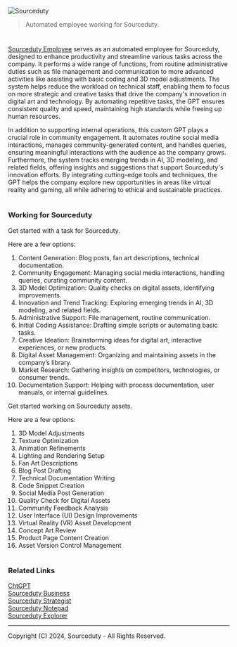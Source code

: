 ![Sourceduty](https://github.com/user-attachments/assets/373a0b47-ceb3-403f-ab2a-8867644aad68)

> Automated employee working for Sourceduty.

#

[Sourceduty Employee](https://chatgpt.com/g/g-oDACMjiZX-sourceduty-employee) serves as an automated employee for Sourceduty, designed to enhance productivity and streamline various tasks across the company. It performs a wide range of functions, from routine administrative duties such as file management and communication to more advanced activities like assisting with basic coding and 3D model adjustments. The system helps reduce the workload on technical staff, enabling them to focus on more strategic and creative tasks that drive the company's innovation in digital art and technology. By automating repetitive tasks, the GPT ensures consistent quality and speed, maintaining high standards while freeing up human resources.

In addition to supporting internal operations, this custom GPT plays a crucial role in community engagement. It automates routine social media interactions, manages community-generated content, and handles queries, ensuring meaningful interactions with the audience as the company grows. Furthermore, the system tracks emerging trends in AI, 3D modeling, and related fields, offering insights and suggestions that support Sourceduty's innovation efforts. By integrating cutting-edge tools and techniques, the GPT helps the company explore new opportunities in areas like virtual reality and gaming, all while adhering to ethical and sustainable practices.

#
### Working for Sourceduty

Get started with a task for Sourceduty.

Here are a few options:

1. Content Generation: Blog posts, fan art descriptions, technical documentation.
2. Community Engagement: Managing social media interactions, handling queries, curating community content.
3. 3D Model Optimization: Quality checks on digital assets, identifying improvements.
4. Innovation and Trend Tracking: Exploring emerging trends in AI, 3D modeling, and related fields.
5. Administrative Support: File management, routine communication.
6. Initial Coding Assistance: Drafting simple scripts or automating basic tasks.
7. Creative Ideation: Brainstorming ideas for digital art, interactive experiences, or new products.
8. Digital Asset Management: Organizing and maintaining assets in the company’s library.
9. Market Research: Gathering insights on competitors, technologies, or consumer trends.
10. Documentation Support: Helping with process documentation, user manuals, or internal guidelines.

Get started working on Sourceduty assets.

Here are a few options:

1. 3D Model Adjustments
2. Texture Optimization
3. Animation Refinements
4. Lighting and Rendering Setup
5. Fan Art Descriptions
6. Blog Post Drafting
7. Technical Documentation Writing
8. Code Snippet Creation
9. Social Media Post Generation
10. Quality Check for Digital Assets
11. Community Feedback Analysis
12. User Interface (UI) Design Improvements
13. Virtual Reality (VR) Asset Development
14. Concept Art Review
15. Product Page Content Creation
16. Asset Version Control Management

#
### Related Links

[ChtGPT](https://github.com/sourceduty/ChatGPT)
<br>
[Sourceduty Business](https://github.com/sourceduty/Sourceduty_Business)
<br>
[Sourceduty Strategist](https://github.com/sourceduty/Sourceduty_Strategist)
<br>
[Sourceduty Notepad](https://github.com/sourceduty/Sourceduty_Notepad)
<br>
[Sourceduty Explorer](https://github.com/sourceduty/Sourceduty_Explorer)

***
Copyright (C) 2024, Sourceduty - All Rights Reserved.
